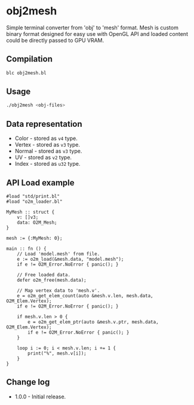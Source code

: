# obj2mesh
Simple terminal converter from 'obj' to 'mesh' format. Mesh is custom binary format designed for easy use with OpenGL API and loaded content could be directly passed to GPU VRAM.

## Compilation
```bash
blc obj2mesh.bl
```

## Usage
```bash
./obj2mesh <obj-files>
```

## Data representation
* Color - stored as `v4` type.
* Vertex - stored as `v3` type.
* Normal - stored as `v3` type.
* UV - stored as `v2` type.
* Index - stored as `u32` type.

## API Load example
```
#load "std/print.bl"
#load "o2m_loader.bl"

MyMesh :: struct {
    v: []v3;
    data: O2M_Mesh;
}

mesh := {:MyMesh: 0};

main :: fn () {
    // Load 'model.mesh' from file.
    e := o2m_load(&mesh.data, "model.mesh");
    if e != O2M_Error.NoError { panic(); }
    
    // Free loaded data.
    defer o2m_free(mesh.data);
    
    // Map vertex data to 'mesh.v'.
    e = o2m_get_elem_count(auto &mesh.v.len, mesh.data, O2M_Elem.Vertex);
    if e != O2M_Error.NoError { panic(); }
    
    if mesh.v.len > 0 {
        e = o2m_get_elem_ptr(auto &mesh.v.ptr, mesh.data, O2M_Elem.Vertex);
        if e != O2M_Error.NoError { panic(); }
    }
    
    loop i := 0; i < mesh.v.len; i += 1 {
        print("%", mesh.v[i]);
    }
}
```

## Change log
* 1.0.0 - Initial release.
